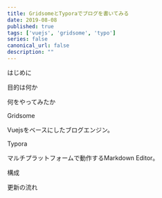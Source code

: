 ```yaml
---
title: GridsomeとTyporaでブログを書いてみる
date: 2019-08-08
published: true
tags: ['vuejs', 'gridsome', 'typo']
series: false
canonical_url: false
description: ""
---
```


はじめに

目的は何か

何をやってみたか

Gridsome

Vuejsをベースにしたブログエンジン。

Typora

マルチプラットフォームで動作するMarkdown Editor。

構成

更新の流れ



